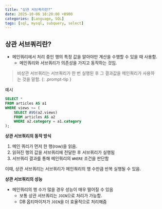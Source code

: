 ```yaml
---
title: "상관 서브쿼리란?"
date: 2025-10-06 18:20:00 +0900
categories: [Language, SQL]
tags: [sql, mysql, subquery, select]
---
```


## **상관 서브쿼리란?**
- 메인쿼리에서 처리 중인 행의 특정 값을 알아야만 계산을 수행할 수 있을 때 사용함.
  - 메인쿼리와 서브쿼리가 의존성을 가지고 동작하는 것임.

> 비상관 서브쿼리는 서브쿼리가 한 번 실행된 후 그 결과값을 메인쿼리가 사용하는 것을 말함.
{: .prompt-tip }

예시
```sql
SELECT *
FROM articles AS a1
WHERE views >= (
    SELECT AVG(a2.views)
    FROM articles AS a2
    WHERE a2.category = a1.category
);
```

**상관 서브쿼리의 동작 방식**

1. 메인 쿼리가 먼저 한 행(row)을 읽음.
2. 읽혀진 행의 값을 서브쿼리에 전달한 후 서브쿼리가 실행됨
3. 서브쿼리 결과를 통해 메인쿼리의 `WHERE` 조건을 판단함

이때, 상관 서브쿼리는 서브쿼리가 메인쿼리의 행 수만큼 반복 실행될 수 있음.

**상관 서브쿼리의 성능**
- 메인쿼리의 행 수가 많을 경우 성능이 매우 떨어질 수 있음
  - 보통 상관 서브쿼리는 `JOIN`으로 처리가 가능함.
  - DB 옵티마이저가 `JOIN`을 더 효율적으로 처리해줌